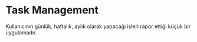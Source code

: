 # Task Management

Kullanıcının günlük, haftalık, aylık olarak yapacağı işleri rapor ettiği küçük
bir uygulamadır.
